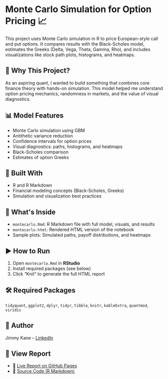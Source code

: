 # Monte Carlo Simulation for Option Pricing 📈

This project uses Monte Carlo simulation in R to price European-style call and put options. It compares results with the Black-Scholes model, estimates the Greeks (Delta, Vega, Theta, Gamma, Rho), and includes visualizations like stock path plots, histograms, and heatmaps.

## 🧠 Why This Project?
As an aspiring quant, I wanted to build something that combines core finance theory with hands-on simulation. This model helped me understand option pricing mechanics, randomness in markets, and the value of visual diagnostics.

## 📊 Model Features
- Monte Carlo simulation using GBM  
- Antithetic variance reduction  
- Confidence intervals for option prices  
- Visual diagnostics: paths, histograms, and heatmaps  
- Black-Scholes comparison  
- Estimates of option Greeks  

## 🧠 Built With
- R and R Markdown  
- Financial modeling concepts (Black-Scholes, Greeks)  
- Simulation and visualization best practices  

## 📂 What's Inside
- `montecarlo.Rmd`: R Markdown file with full model, visuals, and results  
- `montecarlo.html`: Rendered HTML version of the notebook  
- Sample plots: Simulated paths, payoff distributions, and heatmaps  

## ▶️ How to Run
1. Open `montecarlo.Rmd` in **RStudio**  
2. Install required packages (see below)  
3. Click “Knit” to generate the full HTML report  

## 🛠️ Required Packages
`tidyquant`, `ggplot2`, `dplyr`, `tidyr`, `tibble`, `knitr`, `kableExtra`, `quantmod`, `viridis`

## 🚀 Author
Jimmy Kane – [LinkedIn](https://www.linkedin.com/in/jimmy-kane-72795720a/)

## 📄 View Report
- 🔗 [Live Report on GitHub Pages](https://jimmy122kane.github.io/montecarlo-option-pricing/)
- 📄 [Source Code (R Markdown)](https://github.com/jimmy122kane/montecarlo-option-pricing/blob/main/montecarlo.Rmd)

